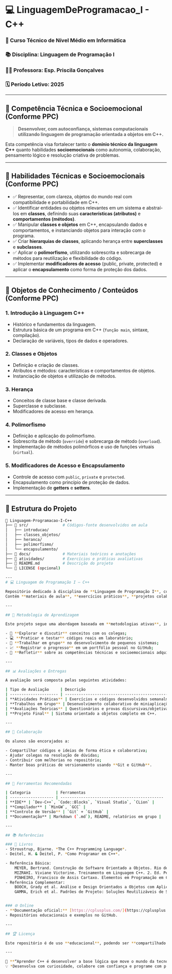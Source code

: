 # 💻 LinguagemDeProgramacao_I - C++
### 🎯 Curso Técnico de Nível Médio em Informática
### 📚 Disciplina: Linguagem de Programação I  
### 👩‍🏫 Professora: Esp. Priscila Gonçalves
### 🗓️ Período Letivo: 2025

---

## 🧠 Competência Técnica e Socioemocional (Conforme PPC)

> **Desenvolver, com autoconfiança, sistemas computacionais utilizando linguagem de programação orientada a objetos em C++.**

Esta competência visa fortalecer tanto o **domínio técnico da linguagem C++** quanto habilidades **socioemocionais** como autonomia, colaboração, pensamento lógico e resolução criativa de problemas.

---

## 🔧 Habilidades Técnicas e Socioemocionais (Conforme PPC)

- ✅ Representar, com clareza, objetos do mundo real com compatibilidade e portabilidade em C++.  
- ✅ Identificar entidades ou objetos relevantes em um sistema e abstraí-los em **classes**, definindo suas **características (atributos)** e **comportamentos (métodos)**.  
- ✅ Manipular **classes e objetos** em C++, encapsulando dados e comportamentos, e instanciando objetos para interação com o programa.  
- ✅ Criar **hierarquias de classes**, aplicando herança entre **superclasses** e **subclasses**.  
- ✅ Aplicar o **polimorfismo**, utilizando sobrescrita e sobrecarga de métodos para reutilização e flexibilidade do código.  
- ✅ Implementar **modificadores de acesso** (public, private, protected) e aplicar o **encapsulamento** como forma de proteção dos dados.  

---

## 📘 Objetos de Conhecimento / Conteúdos (Conforme PPC)

### **1. Introdução à Linguagem C++**
- Histórico e fundamentos da linguagem.  
- Estrutura básica de um programa em C++ (`função main`, sintaxe, compilação).  
- Declaração de variáveis, tipos de dados e operadores.  

### **2. Classes e Objetos**
- Definição e criação de classes.  
- Atributos e métodos: características e comportamentos de objetos.  
- Instanciação de objetos e utilização de métodos.  

### **3. Herança**
- Conceitos de classe base e classe derivada.  
- Superclasse e subclasse.  
- Modificadores de acesso em herança.  

### **4. Polimorfismo**
- Definição e aplicação do polimorfismo.  
- Sobrescrita de método (`override`) e sobrecarga de método (`overload`).  
- Implementação de métodos polimórficos e uso de funções virtuais (`virtual`).  

### **5. Modificadores de Acesso e Encapsulamento**
- Controle de acesso com `public`, `private` e `protected`.  
- Encapsulamento como princípio de proteção de dados.  
- Implementação de **getters** e **setters**.  

---

## 🧩 Estrutura do Projeto

```bash
📁 Linguagem-Programacao-I-C++
├── 📂 src/               # Códigos-fonte desenvolvidos em aula
│   ├── introducao/
│   ├── classes_objetos/
│   ├── heranca/
│   ├── polimorfismo/
│   └── encapsulamento/
├── 📂 docs/              # Materiais teóricos e anotações
├── 📂 atividades/        # Exercícios e práticas avaliativas
├── 📄 README.md          # Descrição do projeto
└── 📄 LICENSE (opcional)

---
# 💻 Linguagem de Programação I – C++

Repositório dedicado à disciplina de **Linguagem de Programação I**, com foco em **Programação Orientada a Objetos em C++**.  
Contém **materiais de aula**, **exercícios práticos**, **projetos colaborativos** e **avaliações**, desenvolvidos no contexto do curso **Técnico em Informática**.

---

## 🧭 Metodologia de Aprendizagem

Este projeto segue uma abordagem baseada em **metodologias ativas**, incentivando o aluno a:

- 💬 **Explorar e discutir** conceitos com os colegas;  
- 💻 **Praticar e testar** códigos reais em laboratório;  
- 🤝 **Trabalhar em grupo** no desenvolvimento de pequenos sistemas;  
- 📈 **Registrar o progresso** em um portfólio pessoal no GitHub;  
- 🌱 **Refletir** sobre as competências técnicas e socioemocionais adquiridas.  

---

## 📊 Avaliações e Entregas

A avaliação será composta pelas seguintes atividades:

| Tipo de Avaliação     | Descrição                                         | Peso  |
| --------------------- | ------------------------------------------------- | ----- |
| **Atividades Práticas** | Exercícios e códigos desenvolvidos semanalmente.    | 30%   |
| **Trabalhos em Grupo** | Desenvolvimento colaborativo de miniaplicações.     | 30%   |
| **Avaliações Teóricas** | Questionários e provas discursivas/objetivas.     | 20%   |
| **Projeto Final** | Sistema orientado a objetos completo em C++.        | 20%   |

---

## 🤝 Colaboração

Os alunos são encorajados a:

- Compartilhar códigos e ideias de forma ética e colaborativa;  
- Ajudar colegas na resolução de dúvidas;  
- Contribuir com melhorias no repositório;  
- Manter boas práticas de versionamento usando **Git e GitHub**.  

---

## 🧰 Ferramentas Recomendadas

| Categoria           | Ferramentas                                   |
| ------------------- | --------------------------------------------- |
| **IDE** | `Dev-C++`, `Code::Blocks`, `Visual Studio`, `CLion` |
| **Compilador** | `MinGW`, `GCC` |
| **Controle de Versão** | `Git` + `GitHub` |
| **Documentação** | Markdown (`.md`), README, relatórios em grupo |

---

## 📚 Referências

### 📘 Livros
- Stroustrup, Bjarne. *The C++ Programming Language*.  
- Deitel, H. & Deitel, P. *Como Programar em C++*.

- Referência Básica:
    MEYER, Bertrand. Construção de Software Orientado a Objetos. Rio de Janeiro: LTC, 2000. 
    MIZRAHI. Viviane Victorine. Treinamento em Linguagem C++. 2. Ed. Pearson, 2010.  
    PINHEIRO, Francisco de Assis Cartaxo. Elementos em Programação em C++. 1. ed. s/d: Bookman, 2012. 
- Referência Complementar:
    BOOCH, Grady et al. Análise e Design Orientados a Objetos com Aplicações. 3. ed. Porto Alegre: Bookman, 2007. 
    GAMMA, Erich et al. Padrões de Projeto: Soluções Reutilizáveis de Software Orientado a Objetos. Porto Alegre: Bookman, 2000. 


### 🌐 Online
- **Documentação oficial:** [https://cplusplus.com/](https://cplusplus.com/)  
- Repositórios educacionais e exemplos no GitHub.  

---

## 🏆 Licença

Este repositório é de uso **educacional**, podendo ser **compartilhado e adaptado** com a devida citação do autor e da instituição de ensino.  

---

🧩 **“Aprender C++ é desenvolver a base lógica que move o mundo da tecnologia.”**  
💡 *Desenvolva com curiosidade, colabore com confiança e programe com propósito!*
